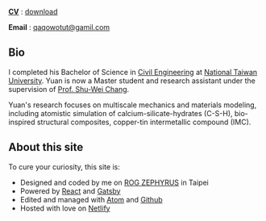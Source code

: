 
**[CV](https://drive.google.com/file/d/1oumg9hWhbhjsvoUpB5QpmyBvsQnCMg_c/view?usp=sharing')** : [download](https://drive.google.com/file/d/1oumg9hWhbhjsvoUpB5QpmyBvsQnCMg_c/view?usp=sharing')

**Email** : <a href='mailto:qaqowotut@gmail.com'> qaqowotut@gamil.com </a>


## Bio

I completed his Bachelor of Science in [Civil Engineering](http://www.ce.ntu.edu.tw/en/) at [National Taiwan University](https://www.ntu.edu.tw/english/index.html). Yuan is now a Master student and research assistant under the supervision of [Prof. Shu-Wei Chang](https://sites.google.com/site/ntuchangsw/).

Yuan's research focuses on multiscale mechanics and materials modeling, including atomistic simulation of calcium-silicate-hydrates (C-S-H), bio-inspired structural composites, copper-tin intermetallic compound (IMC).

## About this site

To cure your curiosity, this site is:
* Designed and coded by me on [ROG ZEPHYRUS](https://www.asus.com/ROG-Zephyrus-M-GU502-Studio-Edition/) in Taipei
* Powered by [React](https://reactjs.org/) and [Gatsby](https://www.gatsbyjs.org/)
* Edited and managed with [Atom](https://atom.io/) and [Github](https://github.com/)
* Hosted with love on [Netlify](https://www.netlify.com/)


<!--
## Education

* Bachelor of Science, National Taiwan University.
  * Major: Civil Engineering
  * 4.08 Overall GPA / 4.17 Major GPA / 4.09 Last 60 GPA (4.3 scale)
  * Ranking : 7 / 114
  * Thesis : Mechanical properties and stress-strain analysis of calcium-silicate-hydrates via molecular dynamics -->
